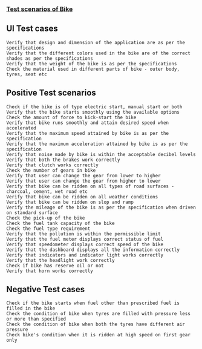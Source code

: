 ### [Test scenarios of Bike](http://artoftesting.com/manualTesting/bike.html)

## UI Test cases

    	
    Verify that design and dimension of the application are as per the specifications
    Verify that the different colors used in the bike are of the correct shades as per the specifications
    Verify that the weight of the bike is as per the specifications
    Check the material used in different parts of bike - outer body, tyres, seat etc

## Positive Test scenarios


    Check if the bike is of type electric start, manual start or both
    Verify that the bike starts smoothly using the available options
    Check the amount of force to kick-start the bike
    Verify that bike runs smoothly and attain desired speed when accelerated
    Verify that the maximum speed attained by bike is as per the specification
    Verify that the maximum acceleration attained by bike is as per the specification
    Verify that noise made by bike is within the acceptable decibel levels
    Verify that both the brakes work correctly
    Verify that clutch works correctly
    Check the number of gears in bike
    Verify that user can change the gear from lower to higher
    Verify that user can change the gear from higher to lower
    Verify that bike can be ridden on all types of road surfaces - charcoal, cement, wet road etc
    Verify that bike can be ridden on all weather conditions
    Verify that bike can be ridden on slop and ramp
    Verify the mileage of the bike is as per the specification when driven on standard surface
    Check the pick-up of the bike
    Check the fuel tank capacity of the bike
    Check the fuel type requirement
    Verify that the pollution is within the permissible limit
    Verify that the fuel meter displays correct status of fuel
    Verify that speedometer displays correct speed of the bike
    Verify that the dashboard displays all the information correctly
    Verify that indicators and indicator light works correctly
    Verify that the headlight work correctly
    Check if bike has reserve oil or not
    Verify that horn works correctly
    
## Negative Test cases
    
    Check if the bike starts when fuel other than prescribed fuel is filled in the bike
    Check the condition of bike when tyres are filled with pressure less or more than specified
    Check the condition of bike when both the tyres have different air pressure
    Check bike's condition when it is ridden at high speed on first gear only

